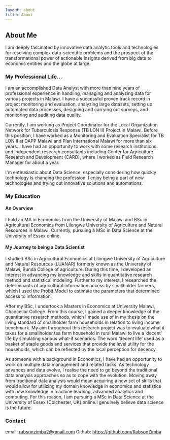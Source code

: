```yaml
---
layout: about
title: About
---
```


## About Me
I am deeply fascinated by innovative data analytic tools and technologies for resolving complex data-scientific problems and the prospect of the transformational power of actionable insights derived from big data to economic entities and the globe at large. 

### My Professional Life...
I am an accomplished Data Analyst with more than nine years of professional experience in handling, managing and analyzing data for various projects in Malawi. I have a successful  proven track record in project monitoring and evaluation, analyzing large datasets, setting up automated data processes, designing and carrying out surveys, and monitoring and auditing data quality.

Currently, I am working as Project Coordinator for the Local Organization Network for Tuberculosis Response (TB LON II) Project in Malawi. Before this position, I have worked as a Monitoring and Evaluation Specialist for TB LON II at DAPP Malawi and Plan International Malawi for more than six years. I have had an opportunity to work with some research institutions and independent research consultants including Center for Agriculture Research and Development (CARD), where I worked as Field Research Manager for about a year.

I'm enthusiastic about Data Science, especially considering how quickly technology is changing the profession. I enjoy being a part of new technologies and trying out innovative solutions and automations. 

### My Education
#### An Overview 
I hold an MA in Economics from the University of Malawi and BSc in Agricultural Economics from Lilongwe University of Agriculture and Natural Resources in Malawi. Currently, pursuing a MSc in Data Science at the University of Essex online. 
#### My Journey to being a Data Scientist  
I studied BSc in Agricultural Economics at Lilongwe University of Agriculture and Natural Resources (LUANAR) formerly known as the University of Malawi, Bunda College of agriculture. During this time, I developed an interest in advancing my knowledge and skills in quantitative research method and statistical modeling. Further to my interest, I researched the determinants of agricultural information access by smallholder farmers, which I used the Probit Model to estimate the parameters that determined access to information. 

After my BSc, I undertook a Masters in Economics at University Malawi, Chancellor College. From this course, I gained a deeper knowledge of the quantitative research methods, which I made use of in my thesis on the living standard of smallholder farm households in relation to living income benchmark. My aim throughout this research project was to evaluate what it takes for a smallholder tea farm household in rural Malawi to live a ‘decent’ life by simulating various what-if scenarios. The word ‘decent life’ used as a basket of staple goods and services that provide the level utility for the households, which can be reflected by the local perception for decency.

As someone with a background in Economics, I have had an opportunity to work on multiple data management and related tasks. As technology advances and data evolve, I realise the need to go beyond the traditional data analysis approaches so as to cope with the evolution. Moving away from traditional data analysis would mean acquiring a new set of skills that would allow for utilizing my domain knowledge in economics and statistics with new knowledge in machine learning, advanced analytics and computing. For this reason, I am pursuing a MSc in Data Science at the University of Essex (Colchester, UK) online.I genuinely believe data science is the future. 

### Contact
email: rabsonzimba2@gmail.com
Github: https://github.com/RabsonZimba
